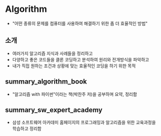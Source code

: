 # Algorithm
- "어떤 종류의 문제를 컴퓨터를 사용하여 해결하기 위한 좀 더 효율적인 방법"

## 소개
- 여러가지 알고리즘 지식과 사례들을 정리하고
- 다양하고 좋은 코드들을 클론 코딩하고 분석하여 원리와 전개방식을 파악하고
- 내가 직접 원하는 조건과 상황에 맞는 효율적인 코딩을 하기 위한 목적

## summary_algorithm_book
- "알고리즘 with 파이썬"이라는 책(박찬주 저)을 공부하며 요약, 정리함

## summary_sw_expert_academy
- 삼성 소프트웨어 아카데미 홈페이지의 프로그래밍과 알고리즘을 위한 교육과정을 학습하고 정리함
